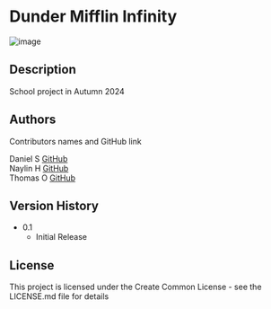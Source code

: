 # Dunder Mifflin Infinity

![image](https://github.com/user-attachments/assets/68243827-cd85-4f96-92c4-fc3929896906)


## Description

School project in Autumn 2024

## Authors

Contributors names and GitHub link

Daniel S [GitHub](https://github.com/Daniel12345rs01)<br /> 
Naylin H [GitHub](https://github.com/NaylinHla)<br />
Thomas O [GitHub](https://github.com/Yatokuri/)<br />

## Version History
* 0.1
    * Initial Release


## License

This project is licensed under the Create Common License - see the LICENSE.md file for details

